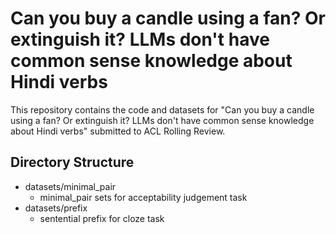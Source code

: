 # Can you buy a candle using a fan? Or extinguish it? LLMs don't have common sense knowledge about Hindi verbs
This repository contains the code and datasets for "Can you buy a candle using a fan? Or extinguish it? LLMs don't have common sense knowledge about Hindi verbs" submitted to ACL Rolling Review.

## Directory Structure
* datasets/minimal_pair
  * minimal_pair sets for acceptability judgement task
* datasets/prefix
  * sentential prefix for cloze task

